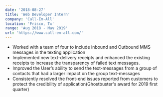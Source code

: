 ```yaml
---
date: '2018-08-27'
title: 'Web Developer Intern'
company: 'Call-Em-All'
location: 'Frisco, Tx'
range: 'Aug 2018 - May 2019'
url: 'https://www.call-em-all.com/'
---
```


- Worked with a team of four to include inbound and Outbound MMS messages in the texting application
- Implemented new text-delivery receipts and enhanced the existing receipts to increase the transparency of failed text messages.
- Improved the User’s ability to send the text-messages from a group of contacts that had a larger impact on the group text-messages
- Consistently resolved the front-end issues reported from customers to protect the credibility of application(Ghostbuster's award for 2019 first quarter)